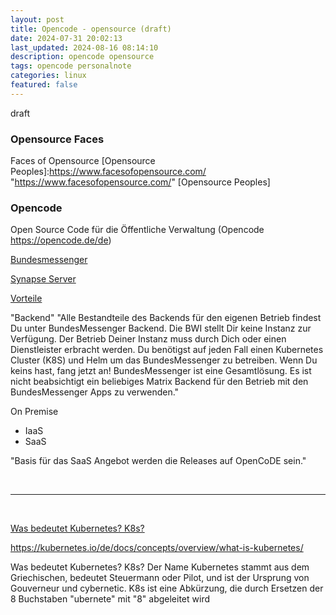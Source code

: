 ```yaml
---
layout: post
title: Opencode - opensource (draft)
date: 2024-07-31 20:02:13
last_updated: 2024-08-16 08:14:10
description: opencode opensource
tags: opencode personalnote
categories: linux
featured: false
---
```


draft

### Opensource Faces

Faces of Opensource
[Opensource Peoples]:https://www.facesofopensource.com/ "https://www.facesofopensource.com/"
[Opensource Peoples]

### Opencode

Open Source Code für die Öffentliche Verwaltung (Opencode https://opencode.de/de)

[Bundesmessenger]: https://gitlab.opencode.de/bwi/bundesmessenger/info "https://gitlab.opencode.de/bwi/bundesmessenger/info"

[Bundesmessenger]

[Synapse Server]: https://github.com/element-hq/synapse "https://github.com/element-hq/synapse"

[Synapse Server]

[Vorteile]: https://gitlab.opencode.de/bwi/bundesmessenger/info/-/blob/main/warum-bum.md "https://gitlab.opencode.de/bwi/bundesmessenger/info/-/blob/main/warum-bum.md"

[Vorteile]

"Backend"
"Alle Bestandteile des Backends für den eigenen Betrieb findest Du unter
BundesMessenger Backend.
Die BWI stellt Dir keine Instanz zur Verfügung. Der Betrieb Deiner Instanz muss
durch Dich oder einen Dienstleister erbracht werden.
Du benötigst auf jeden Fall einen Kubernetes Cluster (K8S) und Helm um das
BundesMessenger zu betreiben. Wenn Du keins hast, fang jetzt an!
BundesMessenger ist eine Gesamtlösung. Es ist nicht beabsichtigt ein beliebiges
Matrix Backend für den Betrieb mit den BundesMessenger Apps zu verwenden."

On Premise

- IaaS
- SaaS

"Basis für das SaaS Angebot werden die Releases auf OpenCoDE sein."

<br><hr><br>

[Was bedeutet Kubernetes? K8s?]: https://kubernetes.io/de/docs/concepts/overview/what-is-kubernetes/ "https://kubernetes.io/de/docs/concepts/overview/what-is-kubernetes/"

[Was bedeutet Kubernetes? K8s?]

https://kubernetes.io/de/docs/concepts/overview/what-is-kubernetes/

Was bedeutet Kubernetes? K8s?
Der Name Kubernetes stammt aus dem Griechischen, bedeutet Steuermann oder Pilot, und ist der Ursprung von
Gouverneur und cybernetic. K8s ist eine Abkürzung, die durch Ersetzen der 8 Buchstaben "ubernete" mit "8" abgeleitet
wird
